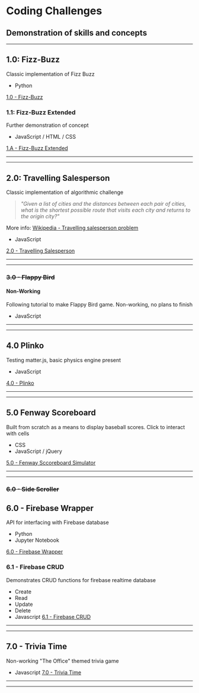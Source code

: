 # Coding Challenges
## Demonstration of skills and concepts
----

## 1.0: Fizz-Buzz
Classic implementation of Fizz Buzz
+   Python

[1.0 - Fizz-Buzz](/1_FizzBuzz)



### 1.1: Fizz-Buzz Extended
Further demonstration of concept
+   JavaScript / HTML / CSS

[1.A - Fizz-Buzz Extended](1_FizzBuzz/1A_Fizzbuzz_Extended)

---

---


## 2.0: Travelling Salesperson
Classic implementation of algorithmic challenge

>*"Given a list of cities and the distances between each pair of cities, what is the shortest possible route that visits each city and returns to the origin city?"*

More info: [Wikipedia - Travelling salesperson problem](https://en.wikipedia.org/wiki/Travelling_salesman_problem)
+   JavaScript

[2.0 - Travelling Salesperson](2_TravellingSales)

---

---


### ~~3.0 - Flappy Bird~~
#### Non-Working
Following tutorial to make Flappy Bird game. Non-working, no plans to finish
+   JavaScript

---

---

## 4.0 Plinko
Testing matter.js, basic physics engine present
+   JavaScript

[4.0 - Plinko](4_Plinko)

---

---

## 5.0 Fenway Scoreboard
Built from scratch as a means to display baseball scores. Click to interact with cells

+   CSS
+   JavaScript / jQuery

[5.0 - Fenway Sccoreboard Simulator](5_Fenway_Scoreboard)

---

---
### ~~6.0 - Side Scroller~~
## 6.0 - Firebase Wrapper
API for interfacing with Firebase database
+ Python
+ Jupyter Notebook

[6.0 - Firebase Wrapper](6_Firebase_Wrapper)

### 6.1 - Firebase CRUD
Demonstrates CRUD functions for firebase realtime database
+ Create
+ Read
+ Update
+ Delete
+ Javascript
[6.1 - Firebase CRUD](6_Firebase_Wrapper_CRUD)

---

---

## 7.0 - Trivia Time
Non-working "The Office" themed trivia game

+ Javascript
[7.0 - Trivia Time](7_Trivia_Time)

---

---
